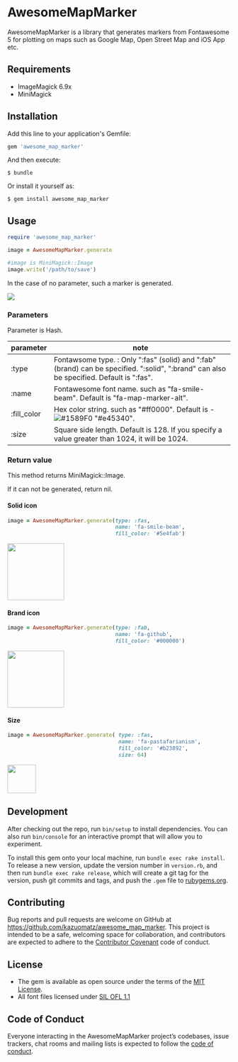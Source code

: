 # AwesomeMapMarker

AwesomeMapMarker is a library that generates markers from Fontawesome 5 for plotting on maps such as Google Map, Open Street Map and iOS App etc.


## Requirements
- ImageMagick 6.9x
- MiniMagick

## Installation

Add this line to your application's Gemfile:

```ruby
gem 'awesome_map_marker'
```

And then execute:

    $ bundle

Or install it yourself as:

    $ gem install awesome_map_marker

## Usage


```ruby
require 'awesome_map_marker'

image = AwesomeMapMarker.generate

#image is MiniMagick::Image
image.write('/path/to/save')
```

In the case of no parameter, such a marker is generated.

<img src="https://user-images.githubusercontent.com/2704723/52211823-4f47f280-28ce-11e9-985c-da6eb7a97f30.png"/>

### Parameters

Parameter is Hash.

|  parameter  |  note  |
| ---- | ---- |
|  :type  |  Fontawsome type. : Only ":fas" (solid) and ":fab" (brand) can be specified. ":solid", ":brand" can also be specified. Default is ":fas". |
|  :name  |  Fontawesome font name. such as "fa-smile-beam". Default is "fa-map-marker-alt". |
|  :fill_color  |  Hex color string. such as "#ff0000". Default is - ![#1589F0](https://placehold.it/15/e45340/000000?text=+)  "#e45340". |
|  :size  |  Square side length. Default is 128. If you specify a value greater than 1024, it will be 1024.|


### Return value

This method returns MiniMagick::Image. 

If it can not be generated, return nil.


#### Solid icon

```ruby
image = AwesomeMapMarker.generate(type: :fas,
                                  name: 'fa-smile-beam',
                                  fill_color: '#5e4fab')
```

<img src="https://user-images.githubusercontent.com/2704723/52199531-bc955c80-28a9-11e9-9d60-77f562fd9e8d.png" width="128"/>


#### Brand icon

```ruby
image = AwesomeMapMarker.generate(type: :fab,
                                  name: 'fa-github',
                                  fill_color: '#000000')
```

<img src="https://user-images.githubusercontent.com/2704723/52200171-5a3d5b80-28ab-11e9-9958-6e5142bc8c12.png" width="128"/>

#### Size

```ruby
image = AwesomeMapMarker.generate( type: :fas,
                                   name: 'fa-pastafarianism',
                                   fill_color: '#b23892',
                                   size: 64)
```
<img src="https://user-images.githubusercontent.com/2704723/52200581-81485d00-28ac-11e9-97f8-7aad9e251152.png" width="64"/>

## Development

After checking out the repo, run `bin/setup` to install dependencies. You can also run `bin/console` for an interactive prompt that will allow you to experiment.

To install this gem onto your local machine, run `bundle exec rake install`. To release a new version, update the version number in `version.rb`, and then run `bundle exec rake release`, which will create a git tag for the version, push git commits and tags, and push the `.gem` file to [rubygems.org](https://rubygems.org).

## Contributing

Bug reports and pull requests are welcome on GitHub at https://github.com/kazuomatz/awesome_map_marker. This project is intended to be a safe, welcoming space for collaboration, and contributors are expected to adhere to the [Contributor Covenant](http://contributor-covenant.org) code of conduct.

## License

- The gem is available as open source under the terms of the [MIT License](https://opensource.org/licenses/MIT).
- All font files licensed under [SIL OFL 1.1](http://scripts.sil.org/OFL)

## Code of Conduct

Everyone interacting in the AwesomeMapMarker project’s codebases, issue trackers, chat rooms and mailing lists is expected to follow the [code of conduct](https://github.com/[USERNAME]/awesome_map_marker/blob/master/CODE_OF_CONDUCT.md).
